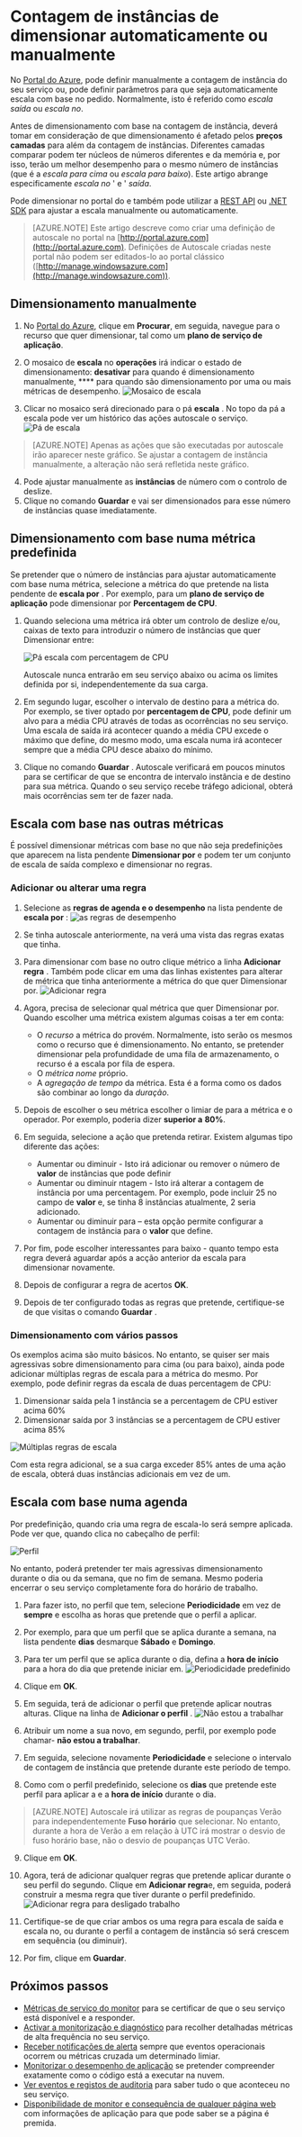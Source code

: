 <properties
    pageTitle="Contagem de instâncias de dimensionar automaticamente ou manualmente | Microsoft Azure"
    description="Saiba como dimensionar os seus serviços Azure."
    authors="rboucher"
    manager="carolz"
    editor=""
    services="monitoring-and-diagnostics"
    documentationCenter="monitoring-and-diagnostics"/>

<tags
    ms.service="monitoring-and-diagnostics"
    ms.workload="na"
    ms.tgt_pltfrm="na"
    ms.devlang="na"
    ms.topic="article"
    ms.date="09/08/2015"
    ms.author="robb"/>

# <a name="scale-instance-count-manually-or-automatically"></a>Contagem de instâncias de dimensionar automaticamente ou manualmente

No [Portal do Azure](https://portal.azure.com/), pode definir manualmente a contagem de instância do seu serviço ou, pode definir parâmetros para que seja automaticamente escala com base no pedido. Normalmente, isto é referido como *escala saída* ou *escala no*.

Antes de dimensionamento com base na contagem de instância, deverá tomar em consideração de que dimensionamento é afetado pelos **preços camadas** para além da contagem de instâncias. Diferentes camadas comparar podem ter núcleos de números diferentes e da memória e, por isso, terão um melhor desempenho para o mesmo número de instâncias (que é a *escala para cima* ou *escala para baixo*). Este artigo abrange especificamente *escala no* ' e ' *saída*.

Pode dimensionar no portal do e também pode utilizar a [REST API](https://msdn.microsoft.com/library/azure/dn931953.aspx) ou [.NET SDK](https://www.nuget.org/packages/Microsoft.Azure.Insights/) para ajustar a escala manualmente ou automaticamente.

> [AZURE.NOTE] Este artigo descreve como criar uma definição de autoscale no portal na [http://portal.azure.com](http://portal.azure.com). Definições de Autoscale criadas neste portal não podem ser editados-lo ao portal clássico ([http://manage.windowsazure.com](http://manage.windowsazure.com)).

## <a name="scaling-manually"></a>Dimensionamento manualmente

1. No [Portal do Azure](https://portal.azure.com/), clique em **Procurar**, em seguida, navegue para o recurso que quer dimensionar, tal como um **plano de serviço de aplicação**.

2. O mosaico de **escala** no **operações** irá indicar o estado de dimensionamento: **desativar** para quando é dimensionamento manualmente, **** para quando são dimensionamento por uma ou mais métricas de desempenho.
    ![Mosaico de escala](./media/insights-how-to-scale/Insights_UsageLens.png)

3. Clicar no mosaico será direcionado para o pá **escala** . No topo da pá a escala pode ver um histórico das ações autoscale o serviço.  
    ![Pá de escala](./media/insights-how-to-scale/Insights_ScaleBladeDayZero.png)

>[AZURE.NOTE] Apenas as ações que são executadas por autoscale irão aparecer neste gráfico. Se ajustar a contagem de instância manualmente, a alteração não será refletida neste gráfico.

4. Pode ajustar manualmente as **instâncias** de número com o controlo de deslize.
5. Clique no comando **Guardar** e vai ser dimensionados para esse número de instâncias quase imediatamente.

## <a name="scaling-based-on-a-pre-set-metric"></a>Dimensionamento com base numa métrica predefinida

Se pretender que o número de instâncias para ajustar automaticamente com base numa métrica, selecione a métrica do que pretende na lista pendente de **escala por** . Por exemplo, para um **plano de serviço de aplicação** pode dimensionar por **Percentagem de CPU**.

1. Quando seleciona uma métrica irá obter um controlo de deslize e/ou, caixas de texto para introduzir o número de instâncias que quer Dimensionar entre:

    ![Pá escala com percentagem de CPU](./media/insights-how-to-scale/Insights_ScaleBladeCPU.png)

    Autoscale nunca entrarão em seu serviço abaixo ou acima os limites definida por si, independentemente da sua carga.

2. Em segundo lugar, escolher o intervalo de destino para a métrica do. Por exemplo, se tiver optado por **percentagem de CPU**, pode definir um alvo para a média CPU através de todas as ocorrências no seu serviço. Uma escala de saída irá acontecer quando a média CPU excede o máximo que define, do mesmo modo, uma escala numa irá acontecer sempre que a média CPU desce abaixo do mínimo.

3. Clique no comando **Guardar** . Autoscale verificará em poucos minutos para se certificar de que se encontra de intervalo instância e de destino para sua métrica. Quando o seu serviço recebe tráfego adicional, obterá mais ocorrências sem ter de fazer nada.

## <a name="scale-based-on-other-metrics"></a>Escala com base nas outras métricas

É possível dimensionar métricas com base no que não seja predefinições que aparecem na lista pendente **Dimensionar por** e podem ter um conjunto de escala de saída complexo e dimensionar no regras.

### <a name="adding-or-changing-a-rule"></a>Adicionar ou alterar uma regra

1. Selecione as **regras de agenda e o desempenho** na lista pendente de **escala por** : ![as regras de desempenho](./media/insights-how-to-scale/Insights_PerformanceRules.png)

2. Se tinha autoscale anteriormente, na verá uma vista das regras exatas que tinha.

3. Para dimensionar com base no outro clique métrico a linha **Adicionar regra** . Também pode clicar em uma das linhas existentes para alterar de métrica que tinha anteriormente a métrica do que quer Dimensionar por.
![Adicionar regra](./media/insights-how-to-scale/Insights_AddRule.png)

4. Agora, precisa de selecionar qual métrica que quer Dimensionar por. Quando escolher uma métrica existem algumas coisas a ter em conta:
    * O *recurso* a métrica do provém. Normalmente, isto serão os mesmos como o recurso que é dimensionamento. No entanto, se pretender dimensionar pela profundidade de uma fila de armazenamento, o recurso é a escala por fila de espera.
    * O *métrica nome* próprio.
    * A *agregação de tempo* da métrica. Esta é a forma como os dados são combinar ao longo da *duração*.

5. Depois de escolher o seu métrica escolher o limiar de para a métrica e o operador. Por exemplo, poderia dizer **superior a** **80%**.

6. Em seguida, selecione a ação que pretenda retirar. Existem algumas tipo diferente das ações:
    * Aumentar ou diminuir - Isto irá adicionar ou remover o número de **valor** de instâncias que pode definir
    * Aumentar ou diminuir ntagem - Isto irá alterar a contagem de instância por uma percentagem. Por exemplo, pode incluir 25 no campo de **valor** e, se tinha 8 instâncias atualmente, 2 seria adicionado.
    * Aumentar ou diminuir para – esta opção permite configurar a contagem de instância para o **valor** que define.

7. Por fim, pode escolher interessantes para baixo - quanto tempo esta regra deverá aguardar após a acção anterior da escala para dimensionar novamente.

8. Depois de configurar a regra de acertos **OK**.

9. Depois de ter configurado todas as regras que pretende, certifique-se de que visitas o comando **Guardar** .

### <a name="scaling-with-multiple-steps"></a>Dimensionamento com vários passos

Os exemplos acima são muito básicos. No entanto, se quiser ser mais agressivas sobre dimensionamento para cima (ou para baixo), ainda pode adicionar múltiplas regras de escala para a métrica do mesmo. Por exemplo, pode definir regras da escala de duas percentagem de CPU:

1. Dimensionar saída pela 1 instância se a percentagem de CPU estiver acima 60%
2. Dimensionar saída por 3 instâncias se a percentagem de CPU estiver acima 85%

![Múltiplas regras de escala](./media/insights-how-to-scale/Insights_MultipleScaleRules.png)

Com esta regra adicional, se a sua carga exceder 85% antes de uma ação de escala, obterá duas instâncias adicionais em vez de um.

## <a name="scale-based-on-a-schedule"></a>Escala com base numa agenda


Por predefinição, quando cria uma regra de escala-lo será sempre aplicada. Pode ver que, quando clica no cabeçalho de perfil:

![Perfil](./media/insights-how-to-scale/Insights_Profile.png)

No entanto, poderá pretender ter mais agressivas dimensionamento durante o dia ou da semana, que no fim de semana. Mesmo poderia encerrar o seu serviço completamente fora do horário de trabalho.

1. Para fazer isto, no perfil que tem, selecione **Periodicidade** em vez de **sempre** e escolha as horas que pretende que o perfil a aplicar.

2. Por exemplo, para que um perfil que se aplica durante a semana, na lista pendente **dias** desmarque **Sábado** e **Domingo**.

3. Para ter um perfil que se aplica durante o dia, defina a **hora de início** para a hora do dia que pretende iniciar em.
    ![Periodicidade predefinido](./media/insights-how-to-scale/Insights_ProfileRecurrence.png)

4. Clique em **OK**.

5. Em seguida, terá de adicionar o perfil que pretende aplicar noutras alturas. Clique na linha de **Adicionar o perfil** .
    ![Não estou a trabalhar](./media/insights-how-to-scale/Insights_ProfileOffWork.png)

6. Atribuir um nome a sua novo, em segundo, perfil, por exemplo pode chamar- **não estou a trabalhar**.

7. Em seguida, selecione novamente **Periodicidade** e selecione o intervalo de contagem de instância que pretende durante este período de tempo.

8. Como com o perfil predefinido, selecione os **dias** que pretende este perfil para aplicar a e a **hora de início** durante o dia.

>[AZURE.NOTE] Autoscale irá utilizar as regras de poupanças Verão para independentemente **Fuso horário** que selecionar. No entanto, durante a hora de Verão a em relação à UTC irá mostrar o desvio de fuso horário base, não o desvio de poupanças UTC Verão.

9. Clique em **OK**.

10. Agora, terá de adicionar qualquer regras que pretende aplicar durante o seu perfil do segundo. Clique em **Adicionar regra**e, em seguida, poderá construir a mesma regra que tiver durante o perfil predefinido.
    ![Adicionar regra para desligado trabalho](./media/insights-how-to-scale/Insights_RuleOffWork.png)

11. Certifique-se de que criar ambos os uma regra para escala de saída e escala no, ou durante o perfil a contagem de instância só será crescem em sequência (ou diminuir).

12. Por fim, clique em **Guardar**.

## <a name="next-steps"></a>Próximos passos

* [Métricas de serviço do monitor](insights-how-to-customize-monitoring.md) para se certificar de que o seu serviço está disponível e a responder.
* [Activar a monitorização e diagnóstico](insights-how-to-use-diagnostics.md) para recolher detalhadas métricas de alta frequência no seu serviço.
* [Receber notificações de alerta](insights-receive-alert-notifications.md) sempre que eventos operacionais ocorrem ou métricas cruzada um determinado limiar.
* [Monitorizar o desempenho de aplicação](../application-insights/app-insights-azure-web-apps.md) se pretender compreender exatamente como o código está a executar na nuvem.
* [Ver eventos e registos de auditoria](insights-debugging-with-events.md) para saber tudo o que aconteceu no seu serviço.
* [Disponibilidade de monitor e consequência de qualquer página web](../application-insights/app-insights-monitor-web-app-availability.md) com informações de aplicação para que pode saber se a página é premida.
